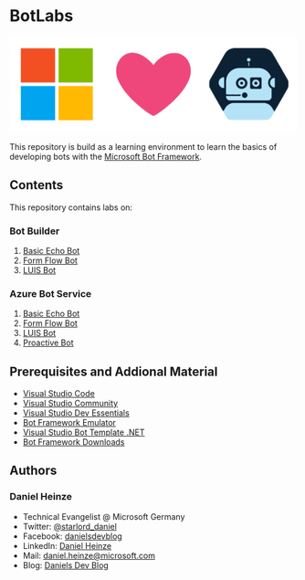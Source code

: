 # BotLabs

![Microsoft Loves Bots](/images/MLB_Logo.png)


This repository is build as a learning environment to learn the basics of developing bots with the [Microsoft Bot Framework][1].

[1]: https://dev.botframework.com/

## Contents ##
This repository contains labs on:

### Bot Builder ###
1. [Basic Echo Bot](https://github.com/Danielius1012/BotLabs/tree/master/Bot_Builder/1_Basic_Echo_Bot)
1. [Form Flow Bot](https://github.com/Danielius1012/BotLabs/tree/master/Bot_Builder/2_Form_Flow_Bot)
1. [LUIS Bot](https://github.com/Danielius1012/BotLabs/tree/master/Bot_Builder/3_LUIS_Bot)

### Azure Bot Service ###
1. [Basic Echo Bot](https://github.com/Danielius1012/BotLabs/tree/master/Azure_Bot_Service/1_Basic_Echo_Bot)
1. [Form Flow Bot](https://github.com/Danielius1012/BotLabs/tree/master/Azure_Bot_Service/2_Form_Flow_Bot)
1. [LUIS Bot](https://github.com/Danielius1012/BotLabs/tree/master/Azure_Bot_Service/3_LUIS_Bot)
1. [Proactive Bot](https://github.com/Danielius1012/BotLabs/tree/master/Azure_Bot_Service/4_Proactive_Bot)

## Prerequisites and Addional Material ##
- [Visual Studio Code](https://code.visualstudio.com/)
- [Visual Studio Community](https://www.visualstudio.com/vs/)
- [Visual Studio Dev Essentials](https://www.visualstudio.com/dev-essentials/)
- [Bot Framework Emulator](https://emulator.botframework.com/)
- [Visual Studio Bot Template .NET](http://aka.ms/bf-bc-vstemplate)
- [Bot Framework Downloads](https://docs.botframework.com/en-us/downloads/#navtitle)

## Authors ##

### Daniel Heinze ###
- Technical Evangelist @ Microsoft Germany
- Twitter: [@starlord_daniel](https://twitter.com/starlord_daniel)
- Facebook: [danielsdevblog](https://www.facebook.com/danielsdevblog/)
- LinkedIn: [Daniel Heinze](https://de.linkedin.com/in/daniel-heinze-64238a8b)
- Mail: [daniel.heinze@microsoft.com](mailto:daniel.heinze@microsoft.com)
- Blog: [Daniels Dev Blog](http://devblog.azurewebsites.net/)